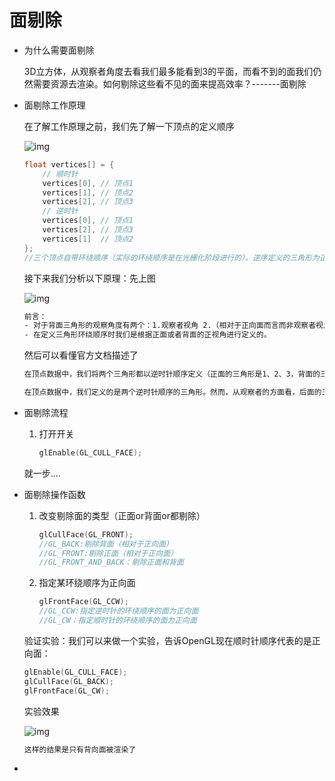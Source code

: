 #  面剔除

- 为什么需要面剔除

  3D立方体，从观察者角度去看我们最多能看到3的平面，而看不到的面我们仍然需要资源去渲染。如何剔除这些看不见的面来提高效率？-------面剔除

- 面剔除工作原理

  在了解工作原理之前，我们先了解一下顶点的定义顺序

  ![img](C:\Users\曾伟\Desktop\typora笔记\计算机图形学笔记\笔记\assets\faceculling_windingorder.png)

  ```c++
  float vertices[] = {
      // 顺时针
      vertices[0], // 顶点1
      vertices[1], // 顶点2
      vertices[2], // 顶点3
      // 逆时针
      vertices[0], // 顶点1
      vertices[2], // 顶点3
      vertices[1]  // 顶点2  
  };
  //三个顶点自带环绕顺序（实际的环绕顺序是在光栅化阶段进行的）。逆序定义的三角形为正三角形，顺序定义的为背向三角形
  ```

  接下来我们分析以下原理：先上图

  ![img](C:\Users\曾伟\Desktop\typora笔记\计算机图形学笔记\笔记\assets\faceculling_frontback.png)

  ```html
  前言：
  - 对于背面三角形的观察角度有两个：1.观察者视角 2.（相对于正向面而言而非观察者视角）背面的正视角（把眼睛移到背面正对着背面看）我们简称正视角
  - 在定义三角形环绕顺序时我们是根据正面或者背面的正视角进行定义的。
  ```

  然后可以看懂官方文档描述了

  ```html
  在顶点数据中，我们将两个三角形都以逆时针顺序定义（正面的三角形是1、2、3，背面的三角形也是1、2、3（如果我们从正面看这个三角形的话））。然而，如果从观察者当前视角使用1、2、3的顺序来绘制的话，从观察者的方向来看，背面的三角形将会是以顺时针顺序渲染的。虽然背面的三角形是以逆时针定义的，它现在是以顺时针顺序渲染的了。这正是我们想要剔除（Cull，丢弃）的不可见面了！
  
  在顶点数据中，我们定义的是两个逆时针顺序的三角形。然而，从观察者的方面看，后面的三角形是顺时针的，如果我们仍以1、2、3的顺序以观察者当面的视野看的话。即使我们以逆时针顺序定义后面的三角形，它现在还是变为顺时针。它正是我们打算剔除（丢弃）的不可见的面！
  ```

- 面剔除流程

  1. 打开开关

     ```c++
     glEnable(GL_CULL_FACE);
     ```

  就一步....

- 面剔除操作函数

  1. 改变剔除面的类型（正面or背面or都剔除）

     ```c++
     glCullFace(GL_FRONT);
     //GL_BACK:剔除背面（相对于正向面）
     //GL_FRONT:剔除正面（相对于正向面）
     //GL_FRONT_AND_BACK：剔除正面和背面
     ```

  2. 指定某环绕顺序为正向面

     ```c++
     glFrontFace(GL_CCW);
     //GL_CCW:指定逆时针的环绕顺序的面为正向面
     //GL_CW：指定顺时针的环绕顺序的面为正向面
     ```

  验证实验：我们可以来做一个实验，告诉OpenGL现在顺时针顺序代表的是正向面：

  ```c++
  glEnable(GL_CULL_FACE);
  glCullFace(GL_BACK);
  glFrontFace(GL_CW);
  ```

  实验效果

  ![img](C:\Users\曾伟\Desktop\typora笔记\计算机图形学笔记\笔记\assets\faceculling_reverse.png)

  ```c++
  这样的结果是只有背向面被渲染了
  ```

- 

